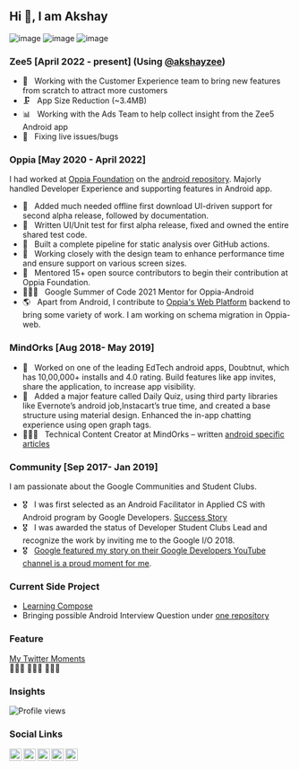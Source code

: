 ## Hi 👋, I am Akshay
![image](https://img.shields.io/badge/Kotlin-766DB2?&style=for-the-badge&logo=kotlin&logoColor=white)
![image](https://img.shields.io/badge/Android-3DDC84?style=for-the-badge&logo=android&logoColor=white)
![image](https://img.shields.io/badge/Python-4B8BBE?style=for-the-badge&logo=python&logoColor=white)

### Zee5 [April 2022 - present] (Using [@akshayzee](https://github.com/akshayzee))
 - 🚀 &nbsp; Working with the Customer Experience team to bring new features from scratch to attract more customers
 - 🗜️ &nbsp; App Size Reduction (~3.4MB)
 - 📊 &nbsp; Working with the Ads Team to help collect insight from the Zee5 Android app
 - 🎯 &nbsp; Fixing live issues/bugs

### Oppia [May 2020 - April 2022]
I had worked at [Oppia Foundation](https://www.oppia.org/) on the [android repository](https://github.com/oppia/oppia-android/pulls/anandwana001). Majorly handled Developer Experience and supporting features in Android app.
 - 🦿 &nbsp; Added much needed offline first download UI-driven support for second alpha release, followed by documentation.
 - 🧪 &nbsp; Written UI/Unit test for first alpha release, fixed and owned the entire shared test code.
 - 🧐 &nbsp; Built a complete pipeline for static analysis over GitHub actions.
 - 🎨 &nbsp; Working closely with the design team to enhance performance time and ensure support on various screen sizes.
 - 🤝 &nbsp; Mentored 15+ open source contributors to begin their contribution at Oppia Foundation.
 - 🧑🏻‍💻 &nbsp; Google Summer of Code 2021 Mentor for Oppia-Android
 - 🌎 &nbsp; Apart from Android, I contribute to [Oppia's Web Platform](https://github.com/oppia/oppia/pulls/anandwana001) backend to bring some variety of work. I am working on schema migration in Oppia-web.

### MindOrks [Aug 2018- May 2019]
 - 🧪 &nbsp; Worked on one of the leading EdTech android apps, Doubtnut, which has 10,00,000+ installs and 4.0 rating. Build features like app invites, share the application, to increase app visibility.
 - 🦿 &nbsp; Added a major feature called Daily Quiz, using third party libraries like Evernote’s android job,Instacart’s true time, and created a base structure using material design. Enhanced the in-app chatting experience using open graph tags.
 - 🧑🏻‍💻 &nbsp; Technical Content Creator at MindOrks – written [android specific articles](https://blog.mindorks.com/user/profile/id/7037)

### Community [Sep 2017- Jan 2019]
I am passionate about the Google Communities and Student Clubs.
 - 🎖 &nbsp; I was first selected as an Android Facilitator in Applied CS with Android program by Google Developers. [Success Story](https://www.youtube.com/watch?v=6vfCdHDjXQA)
 - 🎖 &nbsp; I was awarded the status of Developer Student Clubs Lead and recognize the work by inviting me to the Google I/O 2018.
 - 🎖 &nbsp; [Google featured my story on their Google Developers YouTube channel is a proud moment for me](https://www.youtube.com/watch?v=y1JuamnN4_Q).

### Current Side Project
- [Learning Compose](https://github.com/anandwana001/Compose-Closet)
- Bringing possible Android Interview Question under [one repository](https://github.com/anandwana001/android-interview)


### Feature
[My Twitter Moments](https://twitter.com/i/events/1037634773605265409)
<br>👩🏻‍🎓 🧑🏻‍🎓 👨🏻‍🎓 

### Insights
![Profile views](https://gpvc.arturio.dev/anandwana001)  

### Social Links
<a href="https://twitter.com/akshay81844">
  <img align="left" alt="Akshay's Twitter" width="22px" src="https://cdn.jsdelivr.net/npm/simple-icons@v3/icons/twitter.svg" />
</a>
<a href="https://www.linkedin.com/in/anandwana001/">
  <img align="left" alt="Akshay's Linkdein" width="22px" src="https://cdn.jsdelivr.net/npm/simple-icons@v3/icons/linkedin.svg" />
</a>
<a href="https://medium.com/@anandwana">
  <img align="left" alt="Akshay's Medium" width="22px" src="https://cdn.jsdelivr.net/npm/simple-icons@v3/icons/medium.svg" />
</a>
<a href="https://stackoverflow.com/users/5261361/akshay-nandwana">
  <img align="left" alt="Akshay's Stackoverflow" width="22px" src="https://cdn.jsdelivr.net/npm/simple-icons@v3/icons/stackoverflow.svg" />
</a>
<a href = "https://www.instagram.com/_akshay_nandwana/">
  <img align="left" alt="Akshay's Instagram" width="22px" src="https://cdn.jsdelivr.net/npm/simple-icons@v3/icons/instagram.svg" />
</a>
